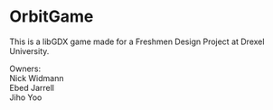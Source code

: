 # OrbitGame

This is a libGDX game made for a Freshmen Design Project at Drexel University.

Owners:<br>
Nick Widmann<br>
Ebed Jarrell<br>
Jiho Yoo
